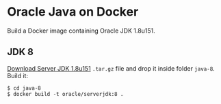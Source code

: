 Oracle Java on Docker
=====
Build a Docker image containing Oracle JDK 1.8u151.


## JDK 8
[Download Server JDK 1.8u151](http://www.oracle.com/technetwork/java/javase/downloads/jdk8-downloads-2133151.html) `.tar.gz` file and drop it inside folder `java-8`. 
Build it:

```
$ cd java-8
$ docker build -t oracle/serverjdk:8 .
```
